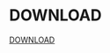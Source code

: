 # DOWNLOAD
[DOWNLOAD](https://github.com/Tortudereli/ets2Cheat/releases/download/v1.1.0.0/ets2Cheat.rar)
